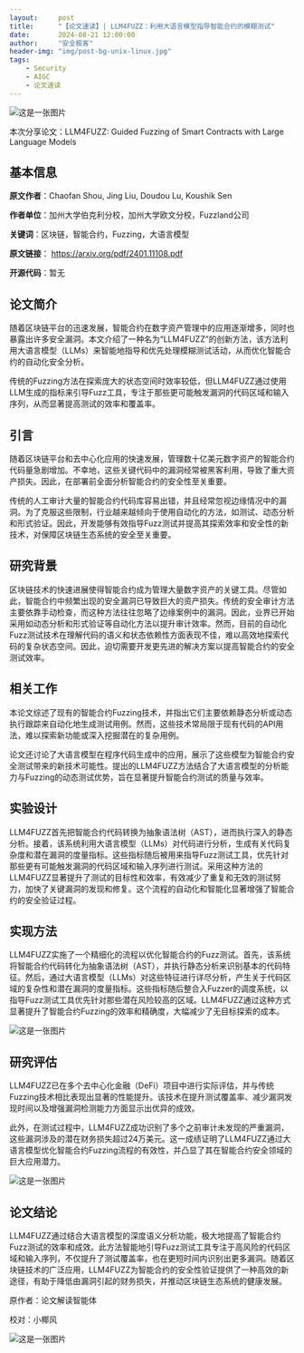 ```yaml
---
layout:     post
title:      "【论文速读】| LLM4FUZZ：利用大语言模型指导智能合约的模糊测试"
date:       2024-08-21 12:00:00
author:     "安全极客"
header-img: "img/post-bg-unix-linux.jpg"
tags:
    - Security
    - AIGC
    - 论文速读
---
```



![这是一张图片](https://www.gptsecurity.info/img/in-post/0807/01.jpg)

本次分享论文：LLM4FUZZ: Guided Fuzzing of Smart Contracts with Large Language Models

## 基本信息

**原文作者**：Chaofan Shou, Jing Liu, Doudou Lu, Koushik Sen

**作者单位**：加州大学伯克利分校，加州大学欧文分校，Fuzzland公司

**关键词**：区块链，智能合约，Fuzzing，大语言模型

**原文链接**：
https://arxiv.org/pdf/2401.11108.pdf

**开源代码**：暂无

## 论文简介

随着区块链平台的迅速发展，智能合约在数字资产管理中的应用逐渐增多，同时也暴露出许多安全漏洞。本文介绍了一种名为“LLM4FUZZ”的创新方法，该方法利用大语言模型（LLMs）来智能地指导和优先处理模糊测试活动，从而优化智能合约的自动化安全分析。

传统的Fuzzing方法在探索庞大的状态空间时效率较低，但LLM4FUZZ通过使用LLM生成的指标来引导Fuzz工具，专注于那些更可能触发漏洞的代码区域和输入序列，从而显著提高测试的效率和覆盖率。

## 引言

随着区块链平台和去中心化应用的快速发展，管理数十亿美元数字资产的智能合约代码量急剧增加。不幸地，这些关键代码中的漏洞经常被黑客利用，导致了重大资产损失。因此，在部署前全面分析智能合约的安全性至关重要。

传统的人工审计大量的智能合约代码库容易出错，并且经常忽视边缘情况中的漏洞。为了克服这些限制，行业越来越倾向于使用自动化的方法，如测试、动态分析和形式验证。因此，开发能够有效指导Fuzz测试并提高其探索效率和安全性的新技术，对保障区块链生态系统的安全至关重要。

## 研究背景

区块链技术的快速进展使得智能合约成为管理大量数字资产的关键工具。尽管如此，智能合约中频繁出现的安全漏洞已导致巨大的资产损失。传统的安全审计方法主要依靠手动检查，而这种方法往往忽略了边缘案例中的漏洞。因此，业界已开始采用如动态分析和形式验证等自动化方法以提升审计效率。然而，目前的自动化Fuzz测试技术在理解代码的语义和状态依赖性方面表现不佳，难以高效地探索代码的复杂状态空间。因此，迫切需要开发更先进的解决方案以提高智能合约的安全测试效率。

## 相关工作

本论文综述了现有的智能合约Fuzzing技术，并指出它们主要依赖静态分析或动态执行跟踪来自动化地生成测试用例。然而，这些技术常局限于现有代码的API用法，难以探索新功能或深入挖掘潜在的复杂用例。

论文还讨论了大语言模型在程序代码生成中的应用，展示了这些模型为智能合约安全测试带来的新技术可能性。提出的LLM4FUZZ方法结合了大语言模型的分析能力与Fuzzing的动态测试优势，旨在显著提升智能合约测试的质量与效率。

## 实验设计

LLM4FUZZ首先把智能合约代码转换为抽象语法树（AST），进而执行深入的静态分析。接着，该系统利用大语言模型（LLMs）对代码进行分析，生成有关代码复杂度和潜在漏洞的度量指标。这些指标随后被用来指导Fuzz测试工具，优先针对那些更有可能触发漏洞的代码区域和输入序列进行测试。采用这种方法的LLM4FUZZ显著提升了测试的目标性和效率，有效减少了重复和无效的测试努力，加快了关键漏洞的发现和修复。这个流程的自动化和智能化显著增强了智能合约的安全验证过程。

## 实现方法

LLM4FUZZ实施了一个精细化的流程以优化智能合约的Fuzz测试。首先，该系统将智能合约代码转化为抽象语法树（AST），并执行静态分析来识别基本的代码特征。然后，通过大语言模型（LLMs）对这些特征进行详尽分析，产生关于代码区域的复杂性和潜在漏洞的度量指标。这些指标随后整合入Fuzzer的调度系统，以指导Fuzz测试工具优先针对那些潜在风险较高的区域。LLM4FUZZ通过这种方式显著提升了智能合约Fuzzing的效率和精确度，大幅减少了无目标探索的成本。

![这是一张图片](https://www.gptsecurity.info/img/in-post/0821/01.jpg)

## 研究评估

LLM4FUZZ已在多个去中心化金融（DeFi）项目中进行实际评估，并与传统Fuzzing技术相比表现出显著的性能提升。该技术在提升测试覆盖率、减少漏洞发现时间以及增强漏洞检测能力方面显示出优异的成效。

此外，在测试过程中，LLM4FUZZ成功识别了多个之前审计未发现的严重漏洞，这些漏洞涉及的潜在财务损失超过24万美元。这一成绩证明了LLM4FUZZ通过大语言模型优化智能合约Fuzzing流程的有效性，并凸显了其在智能合约安全领域的巨大应用潜力。

![这是一张图片](https://www.gptsecurity.info/img/in-post/0821/02.jpg)

## 论文结论

LLM4FUZZ通过结合大语言模型的深度语义分析功能，极大地提高了智能合约Fuzz测试的效率和成效。此方法智能地引导Fuzz测试工具专注于高风险的代码区域和输入序列，不仅提升了测试覆盖率，也在更短时间内识别出更多漏洞。随着区块链技术的广泛应用，LLM4FUZZ为智能合约的安全性验证提供了一种高效的新途径，有助于降低由漏洞引起的财务损失，并推动区块链生态系统的健康发展。

原作者：论文解读智能体

校对：小椰风

![这是一张图片](https://www.gptsecurity.info/img/in-post/0813/08.webp)







